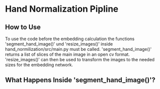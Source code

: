 # Hand Normalization Pipline

## How to Use
To use the code before the embedding calculation the functions 'segment_hand_image()' und 'resize_images()' inside hand_normilization/src/main.py must be called. 'segment_hand_image()' returns a list of slices of the main image in an open cv format.
'resize_images()' can then be used to transform the images to the needed sizes for the embedding network.

## What Happens Inside 'segment_hand_image()'?



